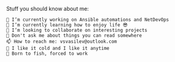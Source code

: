 Stuff you should know about me:

    🔭 I’m currently working on Ansible automations and NetDevOps
    🌱 I’m currently learning how to enjoy life 😎
    👯 I’m looking to collaborate on interesting projects
    💬 Don't ask me about things you can read somewhere
    📫 How to reach me: vsvasilev@outlook.com
    🍺 I like it cold and I like it anytime
    🎣 Born to fish, forced to work

